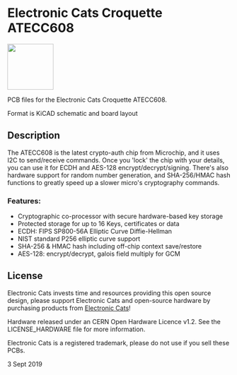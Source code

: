 # Electronic Cats Croquette ATECC608
<a href="https://electroniccats.com/store/atecc608a-croquette/">
  <img src="https://electroniccats.com/wp-content/uploads/badge_store.png" height="104" />
</a>


PCB files for the Electronic Cats Croquette ATECC608. 

Format is KiCAD schematic and board layout

## Description

The ATECC608 is the latest crypto-auth chip from Microchip, and it uses I2C to send/receive commands. Once you 'lock' the chip with your details, you can use it for ECDH and AES-128 encrypt/decrypt/signing. There's also hardware support for random number generation, and SHA-256/HMAC hash functions to  greatly speed up a slower micro's cryptography commands.

### Features:
- Cryptographic co-processor with secure hardware-based key storage
- Protected storage for up to 16 Keys, certificates or data
- ECDH: FIPS SP800-56A Elliptic Curve Diffie-Hellman
- NIST standard P256 elliptic curve support
- SHA-256 & HMAC hash including off-chip context save/restore
- AES-128: encrypt/decrypt, galois field multiply for GCM

## License

Electronic Cats invests time and resources providing this open source design, please support Electronic Cats and open-source hardware by purchasing products from [Electronic Cats](https://www.electroniccats.com)!

Hardware released under an CERN Open Hardware Licence v1.2. See the LICENSE_HARDWARE file for more information.

Electronic Cats is a registered trademark, please do not use if you sell these PCBs.

3 Sept 2019
